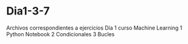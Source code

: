# Dia1-3-7
Archivos correspondientes a ejercicios Día 1 curso Machine Learning
1 Python Notebook
2 Condicionales
3 Bucles
